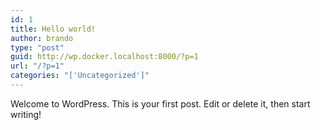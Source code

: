 ```yaml
---
id: 1
title: Hello world!
author: brando
type: "post"
guid: http://wp.docker.localhost:8000/?p=1
url: "/?p=1"
categories: "['Uncategorized']"
---
```


Welcome to WordPress. This is your first post. Edit or delete it, then start writing!